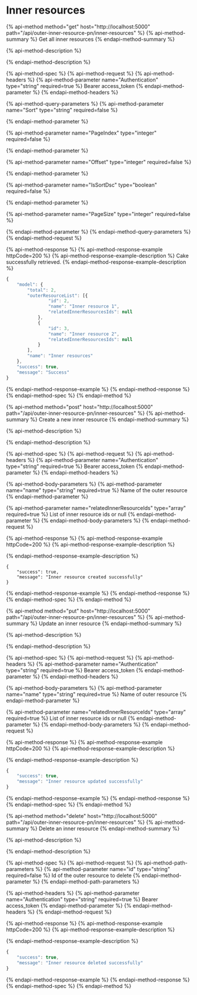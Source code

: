 # Inner resources

{% api-method method="get" host="http://localhost:5000" path="/api/outer-inner-resource-pn/inner-resources" %}
{% api-method-summary %}
Get all inner resources
{% endapi-method-summary %}

{% api-method-description %}

{% endapi-method-description %}

{% api-method-spec %}
{% api-method-request %}
{% api-method-headers %}
{% api-method-parameter name="Authentication" type="string" required=true %}
Bearer access\_token
{% endapi-method-parameter %}
{% endapi-method-headers %}

{% api-method-query-parameters %}
{% api-method-parameter name="Sort" type="string" required=false %}

{% endapi-method-parameter %}

{% api-method-parameter name="PageIndex" type="integer" required=false %}

{% endapi-method-parameter %}

{% api-method-parameter name="Offset" type="integer" required=false %}

{% endapi-method-parameter %}

{% api-method-parameter name="IsSortDsc" type="boolean" required=false %}

{% endapi-method-parameter %}

{% api-method-parameter name="PageSize" type="integer" required=false %}

{% endapi-method-parameter %}
{% endapi-method-query-parameters %}
{% endapi-method-request %}

{% api-method-response %}
{% api-method-response-example httpCode=200 %}
{% api-method-response-example-description %}
Cake successfully retrieved.
{% endapi-method-response-example-description %}

```javascript
{
    "model": {
        "total": 2,
        "outerResourceList": [{
                "id": 2,
                "name": "Inner resource 1",
                "relatedInnerResourcesIds": null
            },
            {
                "id": 3,
                "name": "Inner resource 2",
                "relatedInnerResourcesIds": null
            }
        ],
        "name": "Inner resources"
    },
    "success": true,
    "message": "Success"
}
```
{% endapi-method-response-example %}
{% endapi-method-response %}
{% endapi-method-spec %}
{% endapi-method %}

{% api-method method="post" host="http://localhost:5000" path="/api/outer-inner-resource-pn/inner-resources" %}
{% api-method-summary %}
Create a new inner resource
{% endapi-method-summary %}

{% api-method-description %}

{% endapi-method-description %}

{% api-method-spec %}
{% api-method-request %}
{% api-method-headers %}
{% api-method-parameter name="Authentication" type="string" required=true %}
Bearer access\_token
{% endapi-method-parameter %}
{% endapi-method-headers %}

{% api-method-body-parameters %}
{% api-method-parameter name="name" type="string" required=true %}
Name of the outer resource
{% endapi-method-parameter %}

{% api-method-parameter name="relatedInnerResourceIds" type="array" required=true %}
List of inner resource ids or null
{% endapi-method-parameter %}
{% endapi-method-body-parameters %}
{% endapi-method-request %}

{% api-method-response %}
{% api-method-response-example httpCode=200 %}
{% api-method-response-example-description %}

{% endapi-method-response-example-description %}

```text
{
    "success": true,
    "message": "Inner resource created successfully"
}
```
{% endapi-method-response-example %}
{% endapi-method-response %}
{% endapi-method-spec %}
{% endapi-method %}

{% api-method method="put" host="http://localhost:5000" path="/api/outer-inner-resource-pn/inner-resources" %}
{% api-method-summary %}
Update an inner resource
{% endapi-method-summary %}

{% api-method-description %}

{% endapi-method-description %}

{% api-method-spec %}
{% api-method-request %}
{% api-method-headers %}
{% api-method-parameter name="Authentication" type="string" required=true %}
Bearer access\_token
{% endapi-method-parameter %}
{% endapi-method-headers %}

{% api-method-body-parameters %}
{% api-method-parameter name="name" type="string" required=true %}
Name of outer resource
{% endapi-method-parameter %}

{% api-method-parameter name="relatedInnerResourceIds" type="array" required=true %}
List of inner resource ids or null
{% endapi-method-parameter %}
{% endapi-method-body-parameters %}
{% endapi-method-request %}

{% api-method-response %}
{% api-method-response-example httpCode=200 %}
{% api-method-response-example-description %}

{% endapi-method-response-example-description %}

```javascript
{
    "success": true,
    "message": "Inner resource updated successfully"
}
```
{% endapi-method-response-example %}
{% endapi-method-response %}
{% endapi-method-spec %}
{% endapi-method %}

{% api-method method="delete" host="http://localhost:5000" path="/api/outer-inner-resource-pn/inner-resources" %}
{% api-method-summary %}
Delete an inner resource
{% endapi-method-summary %}

{% api-method-description %}

{% endapi-method-description %}

{% api-method-spec %}
{% api-method-request %}
{% api-method-path-parameters %}
{% api-method-parameter name="id" type="string" required=false %}
Id of the outer resource to delete
{% endapi-method-parameter %}
{% endapi-method-path-parameters %}

{% api-method-headers %}
{% api-method-parameter name="Authentication" type="string" required=true %}
Bearer access\_token
{% endapi-method-parameter %}
{% endapi-method-headers %}
{% endapi-method-request %}

{% api-method-response %}
{% api-method-response-example httpCode=200 %}
{% api-method-response-example-description %}

{% endapi-method-response-example-description %}

```javascript
{
    "success": true,
    "message": "Inner resource deleted successfully"
}
```
{% endapi-method-response-example %}
{% endapi-method-response %}
{% endapi-method-spec %}
{% endapi-method %}

